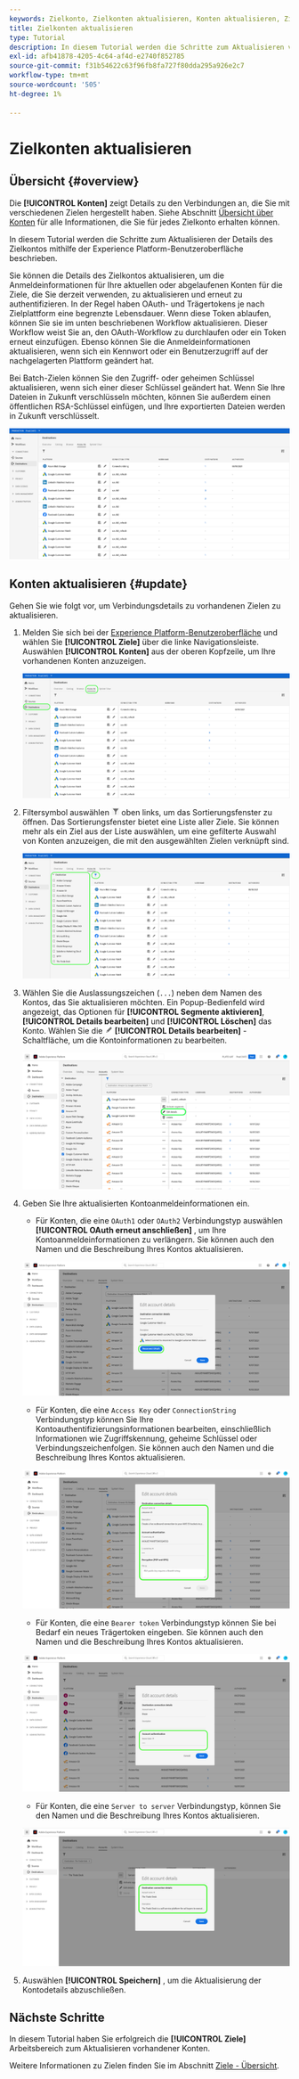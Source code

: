 ```yaml
---
keywords: Zielkonto, Zielkonten aktualisieren, Konten aktualisieren, Ziel aktualisieren
title: Zielkonten aktualisieren
type: Tutorial
description: In diesem Tutorial werden die Schritte zum Aktualisieren von Zielkonten in der Adobe Experience Platform-Benutzeroberfläche aufgeführt
exl-id: afb41878-4205-4c64-af4d-e2740f852785
source-git-commit: f31b54622c63f96fb8fa727f80dda295a926e2c7
workflow-type: tm+mt
source-wordcount: '505'
ht-degree: 1%

---
```


# Zielkonten aktualisieren

## Übersicht {#overview}

Die **[!UICONTROL Konten]** zeigt Details zu den Verbindungen an, die Sie mit verschiedenen Zielen hergestellt haben. Siehe Abschnitt [Übersicht über Konten](../ui/destinations-workspace.md#accounts) für alle Informationen, die Sie für jedes Zielkonto erhalten können.

In diesem Tutorial werden die Schritte zum Aktualisieren der Details des Zielkontos mithilfe der Experience Platform-Benutzeroberfläche beschrieben.

Sie können die Details des Zielkontos aktualisieren, um die Anmeldeinformationen für Ihre aktuellen oder abgelaufenen Konten für die Ziele, die Sie derzeit verwenden, zu aktualisieren und erneut zu authentifizieren. In der Regel haben OAuth- und Trägertokens je nach Zielplattform eine begrenzte Lebensdauer. Wenn diese Token ablaufen, können Sie sie im unten beschriebenen Workflow aktualisieren. Dieser Workflow weist Sie an, den OAuth-Workflow zu durchlaufen oder ein Token erneut einzufügen. Ebenso können Sie die Anmeldeinformationen aktualisieren, wenn sich ein Kennwort oder ein Benutzerzugriff auf der nachgelagerten Plattform geändert hat.

Bei Batch-Zielen können Sie den Zugriff- oder geheimen Schlüssel aktualisieren, wenn sich einer dieser Schlüssel geändert hat. Wenn Sie Ihre Dateien in Zukunft verschlüsseln möchten, können Sie außerdem einen öffentlichen RSA-Schlüssel einfügen, und Ihre exportierten Dateien werden in Zukunft verschlüsselt.

![Registerkarte „Konten“](../assets/ui/update-accounts/destination-accounts.png)

## Konten aktualisieren {#update}

Gehen Sie wie folgt vor, um Verbindungsdetails zu vorhandenen Zielen zu aktualisieren.

1. Melden Sie sich bei der [Experience Platform-Benutzeroberfläche](https://platform.adobe.com/) und wählen Sie **[!UICONTROL Ziele]** über die linke Navigationsleiste. Auswählen **[!UICONTROL Konten]** aus der oberen Kopfzeile, um Ihre vorhandenen Konten anzuzeigen.

   ![Registerkarte „Konten“](../assets/ui/update-accounts/accounts-tab.png)

2. Filtersymbol auswählen ![Filter-Symbol](../assets/ui/update-accounts/filter.png) oben links, um das Sortierungsfenster zu öffnen. Das Sortierungsfenster bietet eine Liste aller Ziele. Sie können mehr als ein Ziel aus der Liste auswählen, um eine gefilterte Auswahl von Konten anzuzeigen, die mit den ausgewählten Zielen verknüpft sind.

   ![Zielkonten filtern](../assets/ui/update-accounts/filter-accounts.png)

3. Wählen Sie die Auslassungszeichen (`...`) neben dem Namen des Kontos, das Sie aktualisieren möchten. Ein Popup-Bedienfeld wird angezeigt, das Optionen für **[!UICONTROL Segmente aktivieren]**, **[!UICONTROL Details bearbeiten]** und **[!UICONTROL Löschen]** das Konto. Wählen Sie die ![Schaltfläche &quot;Details bearbeiten&quot;](../assets/ui/workspace/pencil-icon.png) **[!UICONTROL Details bearbeiten]** -Schaltfläche, um die Kontoinformationen zu bearbeiten.

   ![Konto bearbeiten](../assets/ui/update-accounts/accounts-edit.png)

4. Geben Sie Ihre aktualisierten Kontoanmeldeinformationen ein.

   * Für Konten, die eine `OAuth1` oder `OAuth2` Verbindungstyp auswählen **[!UICONTROL OAuth erneut anschließen]** , um Ihre Kontoanmeldeinformationen zu verlängern. Sie können auch den Namen und die Beschreibung Ihres Kontos aktualisieren.

   ![Details bearbeiten OAuth](../assets/ui/update-accounts/edit-details-oauth.png)

   * Für Konten, die eine `Access Key` oder `ConnectionString` Verbindungstyp können Sie Ihre Kontoauthentifizierungsinformationen bearbeiten, einschließlich Informationen wie Zugriffskennung, geheime Schlüssel oder Verbindungszeichenfolgen. Sie können auch den Namen und die Beschreibung Ihres Kontos aktualisieren.

   ![Details bearbeiten Zugriffsschlüssel](../assets/ui/update-accounts/edit-details-key.png)

   * Für Konten, die eine `Bearer token` Verbindungstyp können Sie bei Bedarf ein neues Trägertoken eingeben. Sie können auch den Namen und die Beschreibung Ihres Kontos aktualisieren.

   ![Details bearbeiten-Bearer-Token](../assets/ui/update-accounts/edit-details-bearer.png)

   * Für Konten, die eine `Server to server` Verbindungstyp, können Sie den Namen und die Beschreibung Ihres Kontos aktualisieren.

   ![Details von Server zu Server bearbeiten](../assets/ui/update-accounts/edit-details-s2s.png)

5. Auswählen **[!UICONTROL Speichern]** , um die Aktualisierung der Kontodetails abzuschließen.

## Nächste Schritte

In diesem Tutorial haben Sie erfolgreich die **[!UICONTROL Ziele]** Arbeitsbereich zum Aktualisieren vorhandener Konten.

Weitere Informationen zu Zielen finden Sie im Abschnitt [Ziele - Übersicht](../catalog/overview.md).